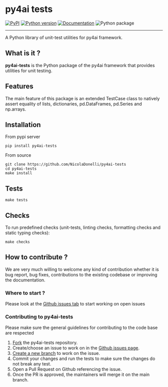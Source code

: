 py4ai tests
====

[![PyPI](https://img.shields.io/pypi/v/py4ai-tests.svg)](https://pypi.python.org/pypi/py4ai-tests)
[![Python version](https://img.shields.io/badge/python-3.7+-blue.svg)](https://pypi.python.org/pypi/py4ai-tests)
[![Documentation](https://img.shields.io/badge/docs-latest-brightgreen.svg)](https://py4ai.github.io/py4ai-tests/)
![Python package](https://github.com/NicolaDonelli/py4ai-tests/workflows/CI%20-%20Build%20and%20Test/badge.svg)

--------------------------------------------------------------------------------


A Python library of unit-test utilities for py4ai framework. 


## What is it ?
**py4ai-tests** is the Python package of the py4ai framework that provides utilities for unit testing.

## Features
The main feature of this package is an extended TestCase class to natively assert equality of lists, dictionaries, 
pd.DataFrames, pd.Series and np.arrays. 

## Installation
From pypi server
```
pip install py4ai-tests
```

From source
```
git clone https://github.com/NicolaDonelli/py4ai-tests
cd py4ai-tests
make install
```

## Tests 
```
make tests
```

## Checks 
To run predefined checks (unit-tests, linting checks, formatting checks and static typing checks):
```
make checks
```

## How to contribute ? 

We are very much willing to welcome any kind of contribution whether it is bug report, bug fixes, contributions to the 
existing codebase or improving the documentation. 

### Where to start ? 
Please look at the [Github issues tab](https://github.com/NicolaDonelli/py4ai-tests/issues) to start working on open 
issues 

### Contributing to py4ai-tests 
Please make sure the general guidelines for contributing to the code base are respected
1. [Fork](https://docs.github.com/en/get-started/quickstart/contributing-to-projects) the py4ai-tests repository. 
2. Create/choose an issue to work on in the [Github issues page](https://github.com/NicolaDonelli/py4ai-tests/issues). 
3. [Create a new branch](https://docs.github.com/en/get-started/quickstart/github-flow) to work on the issue. 
4. Commit your changes and run the tests to make sure the changes do not break any test. 
5. Open a Pull Request on Github referencing the issue.
6. Once the PR is approved, the maintainers will merge it on the main branch.